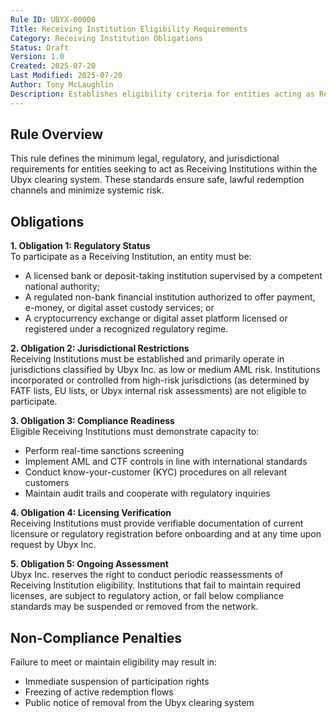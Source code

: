 ```yaml
---
Rule ID: UBYX-00000  
Title: Receiving Institution Eligibility Requirements  
Category: Receiving Institution Obligations  
Status: Draft  
Version: 1.0  
Created: 2025-07-20  
Last Modified: 2025-07-20  
Author: Tony McLaughlin  
Description: Establishes eligibility criteria for entities acting as Receiving Institutions in the Ubyx clearing system.  
---
```


## Rule Overview

This rule defines the minimum legal, regulatory, and jurisdictional requirements for entities seeking to act as Receiving Institutions within the Ubyx clearing system. These standards ensure safe, lawful redemption channels and minimize systemic risk.

## Obligations

**1. Obligation 1: Regulatory Status**  
To participate as a Receiving Institution, an entity must be:
- A licensed bank or deposit-taking institution supervised by a competent national authority;  
- A regulated non-bank financial institution authorized to offer payment, e-money, or digital asset custody services; or  
- A cryptocurrency exchange or digital asset platform licensed or registered under a recognized regulatory regime.

**2. Obligation 2: Jurisdictional Restrictions**  
Receiving Institutions must be established and primarily operate in jurisdictions classified by Ubyx Inc. as low or medium AML risk. Institutions incorporated or controlled from high-risk jurisdictions (as determined by FATF lists, EU lists, or Ubyx internal risk assessments) are not eligible to participate.

**3. Obligation 3: Compliance Readiness**  
Eligible Receiving Institutions must demonstrate capacity to:
- Perform real-time sanctions screening  
- Implement AML and CTF controls in line with international standards  
- Conduct know-your-customer (KYC) procedures on all relevant customers  
- Maintain audit trails and cooperate with regulatory inquiries

**4. Obligation 4: Licensing Verification**  
Receiving Institutions must provide verifiable documentation of current licensure or regulatory registration before onboarding and at any time upon request by Ubyx Inc.

**5. Obligation 5: Ongoing Assessment**  
Ubyx Inc. reserves the right to conduct periodic reassessments of Receiving Institution eligibility. Institutions that fail to maintain required licenses, are subject to regulatory action, or fall below compliance standards may be suspended or removed from the network.

## Non-Compliance Penalties

Failure to meet or maintain eligibility may result in:

- Immediate suspension of participation rights  
- Freezing of active redemption flows  
- Public notice of removal from the Ubyx clearing system
